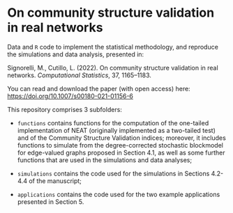 # On community structure validation in real networks

Data and `R` code to implement the statistical methodology, and reproduce the simulations and data analysis, presented in:

Signorelli, M., Cutillo, L. (2022). On community structure validation in real networks. *Computational Statistics*, 37, 1165–1183.

You can read and download the paper (with open access) here: https://doi.org/10.1007/s00180-021-01156-6

This repository comprises 3 subfolders:

- `functions` contains functions for the computation of the one-tailed implementation of NEAT (originally implemented as a two-tailed test) and of the Community Structure Validation indices; moreover, it includes functions to simulate from the degree-corrected stochastic blockmodel for edge-valued graphs proposed in Section 4.1, as well as some further functions that are used in the simulations and data analyses;

- `simulations` contains the code used for the simulations in Sections 4.2-4.4 of the manuscript;

- `applications` contains the code used for the two example applications presented in Section 5.
